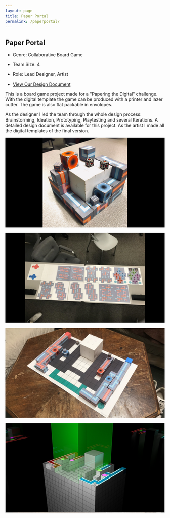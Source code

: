 ```yaml
---
layout: page
title: Paper Portal
permalink: /paperportal/
---
```


## Paper Portal

 - Genre: Collaborative Board Game

 - Team Size: 4

 - Role: Lead Designer, Artist

 - [View Our Design Document](https://www.dropbox.com/s/8zszixmjl11b2n2/PaperPortalDesignDocument.docx?dl=0)

This is a board game project made for a "Papering the Digital" challenge. With the digital template the game can be produced with a printer and lazer cutter. The game is also flat packable in envolopes.

As the designer I led the team through the whole design process: Brainstorming, Ideation, Prototyping, Playtesting and several Iterations. A detailed design document is available for this project. As the artist I made all the digital templates of the final version.

![](./img/PP.jpg)

![](./img/PP2.png)

![](./img/PP3.png)

![](./img/PP4.png)